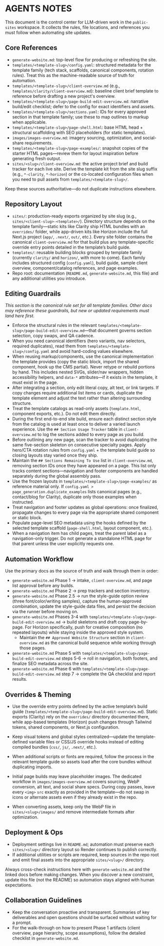 # AGENTS NOTES

This document is the control center for LLM-driven work in the `public-sites` workspace. It collects the rules, file locations, and references you must follow when automating site updates.

## Core References
- `generate-website.md`: top-level flow for producing or refreshing the site.
- `templates/<template-slug>/config.yaml`: structured metadata for the template family (tech stack, scaffolds, canonical components, rotation rules). Treat this as the machine-readable source of truth for automation.
- `templates/<template-slug>/client-overview.md` (e.g., `templates/clarity/client-overview.md`): baseline client brief template to reference before drafting a new project's overview.
- `templates/<template-slug>/page-build-edit-overview.md`: narrative build/edit checklist; defer to the config for exact identifiers and assets.
- `templates/<template-slug>/sections.yaml`: IDs for every approved section in that template family; use these to map outlines to markup when applicable.
- `templates/<template-slug>/page-shell.html`: base HTML head + structural scaffolding with SEO placeholders (for static templates).
- `images/images-overview.md`: imagery sourcing, optimization, and social-share requirements.
- `templates/<template-slug>/page-examples/`: snapshot copies of the starter HTML pages—review them for layout inspiration before generating fresh output.
- `sites/<slug>/client-overview.md`: the active project brief and build tracker for each live site. Derive the template kit from the site slug suffix (e.g., `*-clarity`, `*-horizon`) or the co-located configuration files when you need to pull assets from `templates/<template-slug>/`.

Keep these sources authoritative—do not duplicate instructions elsewhere.

## Repository Layout
- `sites/`: production-ready exports organized by site slug (e.g., `sites/<client-slug>-<template>/`). Directory structure depends on the template family—static kits like Clarity ship HTML bundles with an `overrides/` folder, while app-driven kits like Horizon include the full Next.js project (`app/`, `.next/`, `out/`, etc.). Every site folder contains the canonical `client-overview.md` for that build plus any template-specific override entry points detailed in the template’s build guide.
- `templates/`: reusable building blocks grouped by template family (currently `clarity/` and `horizon/`, with more to come). Each family includes structured config (`config.yaml`), build guide, sample client overview, component/catalog references, and page examples.
- Repo root: documentation (`README.md`, `generate-website.md`, this file) and any additional utilities you introduce.

## Editing Guardrails
*This section is the canonical rule set for all template families. Other docs may reference these guardrails, but new or updated requirements must land here first.*
- Enforce the structural rules in the relevant `templates/<template-slug>/page-build-edit-overview.md`—that document governs section selection, copy swaps, and QA cadence.
- When you need canonical identifiers (hero variants, nav selectors, required duplicates), read them from `templates/<template-slug>/config.yaml` and avoid hard-coding values elsewhere.
- When reusing markup/components, use the canonical implementation the template provides (copy the static block, import the shared component, hook up the CMS partial). Never retype or rebuild portions by hand. This includes nested SVGs, slider/nav wrappers, hidden accessibility helpers, and `data-*` attributes—if it exists in the template, it must exist in the page.
- After integrating a section, only edit literal copy, alt text, or link targets. If copy changes require additional list items or cards, duplicate the template element and adjust the text rather than altering surrounding structure.
- Treat the template catalogs as read-only assets (`template.html`, component exports, etc.). Do not edit them directly.
- During the first end-to-end site build, ensure each distinct section style from the catalog is used at least once to deliver a varied launch experience. Use the `## Section Usage Tracker` table in `client-overview.md` to log the sections added to every page as you build.
- Before outlining any new page, scan the tracker to avoid duplicating the same five-section skeleton on consecutive specialty pages. Apply hero/CTA rotation rules from `config.yaml` + the template build guide so closing layouts stay varied once they ship.
- Maintain the `## Sections Remaining To Use` list in `client-overview.md`, removing section IDs once they have appeared on a page. This list only tracks content sections—navigation and footer components are handled separately during the global assembly pass.
- Use the frozen layouts in `templates/<template-slug>/page-examples/` as reference material only. If `config.yaml > page_generation.duplicate_examples` lists canonical pages (e.g., contact/blog for Clarity), duplicate only those examples when instructed.
- Treat navigation and footer updates as global operations: once finalized, propagate changes to every page via the appropriate shared component or static block.
- Populate page-level SEO metadata using the hooks defined by the selected template scaffold (`page-shell.html`, layout component, etc.).
- When a navigation item has child pages, treat the parent label as a navigation-only trigger. Do not generate a standalone HTML page for that parent unless the user explicitly requests one.

## Automation Workflow
Use the primary docs as the source of truth and walk through them in order:
- `generate-website.md` Phase 1 → intake, `client-overview.md`, and page list approval before any builds.
- `generate-website.md` Phase 2 → prep trackers and section inventory.
- `generate-website.md` Phase 2.5 → run the style-guide option review (three font/color/writing samples), capture the human-approved combination, update the style-guide data files, and persist the decision via the runner before moving on.
- `generate-website.md` Phases 3-4 with `templates/<template-slug>/page-build-edit-overview.md` → build skeletons and draft copy page-by-page. For Horizon specifically, push for creative composition (no repeated layouts) while staying inside the approved style system.
  - Maintain the `## Approved Website Structure` section in `client-overview.md` as the canonical build sequence while working through those pages.
- `generate-website.md` Phase 5 with `templates/<template-slug>/page-build-edit-overview.md` steps 5-6 → roll in navigation, both footers, and finalize SEO metadata across the site.
- `generate-website.md` Phase 6 with `templates/<template-slug>/page-build-edit-overview.md` step 7 → complete the QA checklist and report results.

## Overrides & Theming
- Use the override entry points defined by the active template’s build guide (`templates/<template-slug>/page-build-edit-overview.md`). Static exports (Clarity) rely on the `overrides/` directory documented there, while app-based templates (Horizon) push changes through Tailwind tokens, shared components, or Next.js configuration.
- Keep visual tokens and global styles centralized—update the template-defined variable files or CSS/JS override hooks instead of editing compiled bundles (`css/`, `js/`, `.next/`, etc.).
- When additional scripts or fonts are required, follow the process in the relevant template guide so assets load after the core bundles without duplicating imports.

- Initial page builds may leave placeholder images. The dedicated workflow in `images/images-overview.md` covers sourcing, WebP conversion, alt text, and social share specs. During copy passes, leave every `<img>` `src` exactly as provided in the template—do not swap in icons or alternate assets even if they already exist in the repo.
- When converting assets, keep only the WebP file in `sites/<slug>/images/` and remove intermediate formats after optimization.

## Deployment & Ops
- Deployment settings live in `README.md`; automation must preserve each `sites/<slug>/` directory layout so Render continues to publish correctly.
- If additional utilities or scripts are required, keep sources in the repo root and emit final assets into the appropriate `sites/<slug>/` directory.

Always cross-check instructions here with `generate-website.md` and the linked docs before making changes. When you discover a new constraint, update this file (not the README) so automation stays aligned with human expectations.

## Collaboration Guidelines
- Keep the conversation proactive and transparent. Summaries of key deliverables and open questions should be surfaced without waiting for a prompt.
- For the walk-through on how to present Phase 1 artifacts (client overview, page hierarchy, scope assumptions), follow the detailed checklist in `generate-website.md`.

